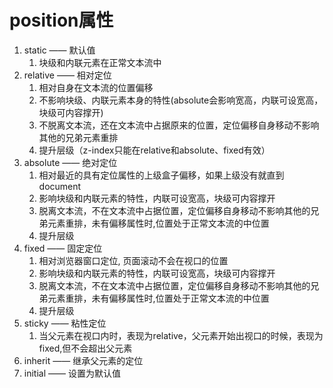 <!--
 * @Descriptios  : 
 * @Author       : maps131_liaoxing
 * @Date         : 2021-06-26 10:00:04
 * @LastEditors  : maps131_liaoxing
 * @LastEditTime : 2021-06-26 15:05:45
 * @FilePath     : \进击的面试\position属性.md
-->
# position属性
  1. static —— 默认值
      1. 块级和内联元素在正常文本流中  
  2. relative —— 相对定位
      1. 相对自身在文本流的位置偏移
      2. 不影响块级、内联元素本身的特性(absolute会影响宽高，内联可设宽高，块级可内容撑开)
      3. 不脱离文本流，还在文本流中占据原来的位置，定位偏移自身移动不影响其他的兄弟元素重排
      4. 提升层级（z-index只能在relative和absolute、fixed有效）
  3. absolute —— 绝对定位
      1. 相对最近的具有定位属性的上级盒子偏移，如果上级没有就直到document
      2. 影响块级和内联元素的特性，内联可设宽高，块级可内容撑开
      3. 脱离文本流，不在文本流中占据位置，定位偏移自身移动不影响其他的兄弟元素重排，未有偏移属性时,位置处于正常文本流的中位置
      4. 提升层级
  4. fixed —— 固定定位
      1. 相对浏览器窗口定位, 页面滚动不会在视口的位置
      2. 影响块级和内联元素的特性，内联可设宽高，块级可内容撑开
      3. 脱离文本流，不在文本流中占据位置，定位偏移自身移动不影响其他的兄弟元素重排，未有偏移属性时,位置处于正常文本流的中位置
      4. 提升层级
  5. sticky —— 粘性定位
      1. 当父元素在视口内时，表现为relative，父元素开始出视口的时候，表现为fixed,但不会超出父元素
  6. inherit —— 继承父元素的定位
  7. initial —— 设置为默认值